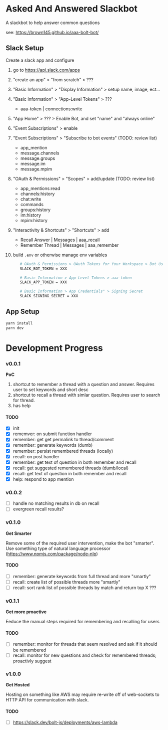 # Asked And Answered Slackbot
A slackbot to help answer common questions 

see: https://brown145.github.io/aaa-bolt-bot/

## Slack Setup
Create a slack app and configure

 1. go to https://api.slack.com/apps
 1. "create an app" > "from scratch" > ???
 1. "Basic Information" > "Display Information" > setup name, image, ect...
 1. "Basic Information" > "App-Level Tokens" > ??? 
    * aaa-token | connections:write
 1. "App Home" > ??? > Enable Bot, and set "name" and "always online"
 1. "Event Subscriptions" > enable
 1. "Event Subscriptions" > "Subscribe to bot events" (TODO: review list)
    * app_mention
    * message.channels
    * message.groups
    * message.im
    * message.mpim
 1. "OAuth & Permissions" > "Scopes" > add/update (TODO: review list)
    * app_mentions:read
    * channels:history
    * chat:write
    * commands
    * groups:history
    * im:history
    * mpim:history
 1. "Interactivity & Shortcuts" > "Shortcuts" > add
    * Recall Answer | Messages | aaa_recall
    * Remember Thread | Messages | aaa_remember
 1. build `.env` or otherwise manage env variables

      ```bash
         # OAuth & Permissions > OAuth Tokens for Your Workspace > Bot User OAuth Token
         SLACK_BOT_TOKEN = XXX

         # Basic Information > App-Level Tokens > aaa-token
         SLACK_APP_TOKEN = XXX

         # Basic Information > App Credentials" > Signing Secret
         SLACK_SIGNING_SECRET = XXX
      ```

## App Setup
```bash
yarn install
yarn dev
```

# Development Progress

### v0.0.1
**PoC**

 1. shortcut to remember a thread with a question and answer. Requires user to set keywords and short desc
 1. shortcut to recall a thread with simlar question. Requires user to search for thread.
 1. has help

#### TODO
 - [x] init
 - [x] rememver: on submit function handler
 - [x] remember: get get permalink to thread/comment
 - [x] remember: generate keywords (dumb)
 - [x] remember: persist remembered threads (locally)
 - [x] recall: on post handler
 - [x] remember: get text of question in both remember and recall
 - [x] recall: get suggested remembered threads (dumb/local)
 - [x] recall: get text of question in both remember and recall
 - [x] help: respond to app mention

### v0.0.2
 - [ ] handle no matching results in db on recall
 - [ ] evergreen recall results?

### v0.1.0
**Get Smarter**

Remove some of the required user intervention, make the bot "smarter". Use something type of natural language processor (https://www.npmjs.com/package/node-nlp)

#### TODO
- [ ] remember: generate keywords from full thread and more "smartly"
- [ ] recall: create list of possible threads more "smartly"
- [ ] recall: sort rank list of possible threads by match and return top X ???

### v0.1.1
**Get more proactive**

Eeduce the manual steps required for remembering and recalling for users

#### TODO
- [ ] remember: monitor for threads that seem resolved and ask if it should be remembered
- [ ] recall: monitor for new questions and check for remembered threads; proactivly suggest

### v1.0.0
**Get Hosted**

Hosting on something like AWS may require re-write off of web-sockets to HTTP API for communication with slack.

#### TODO
 - [ ] https://slack.dev/bolt-js/deployments/aws-lambda
